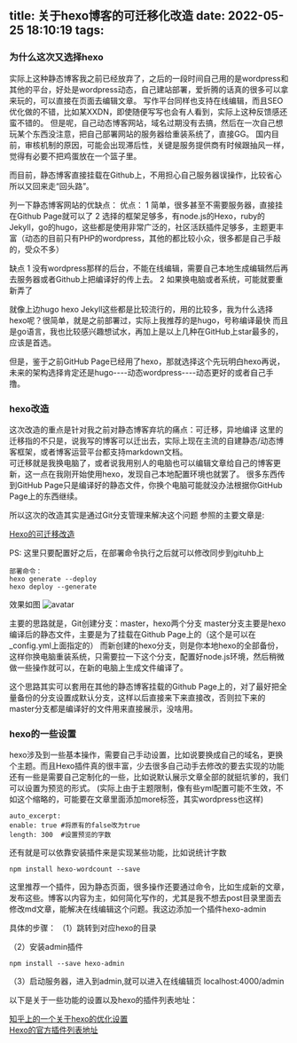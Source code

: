 title: 关于hexo博客的可迁移化改造
date: 2022-05-25 18:10:19
tags:
---
### 为什么这次又选择hexo

实际上这种静态博客我之前已经放弃了，之后的一段时间自己用的是wordpress和其他的平台，好处是wordpress动态，自己建站部署，爱折腾的话真的很多可以拿来玩的，可以直接在页面去编辑文章。
写作平台同样也支持在线编辑，而且SEO优化做的不错，比如某XXDN，即使随便写写也会有人看到，实际上这种反馈感还蛮不错的。
但是呢，自己动态博客网站，域名过期没有去搞，然后在一次自己想玩某个东西没注意，把自己部署网站的服务器给重装系统了，直接GG。
国内目前，审核机制的原因，可能会出现滞后性，关键是服务提供商有时候跟抽风一样，觉得有必要不把鸡蛋放在一个篮子里。

而目前，静态博客直接挂载在Github上，不用担心自己服务器误操作，比较省心所以又回来走“回头路”。

列一下静态博客网站的优缺点：
优点：
1 简单，很多甚至不需要服务器，直接挂在Github Page就可以了
2 选择的框架足够多，有node.js的Hexo，ruby的Jekyll，go的hugo，这些都是使用非常广泛的，社区活跃插件足够多，主题更丰富（动态的目前只有PHP的wordpress，其他的都比较小众，很多都是自己手敲的，受众不多）

缺点
1  没有wordpress那样的后台，不能在线编辑，需要自己本地生成编辑然后再去服务器或者Github上把编译好的传上去。
2  如果换电脑或者系统，可能就要重新弄了
<!--more-->
就像上边hugo hexo Jekyll这些都是比较流行的，用的比较多，我为什么选择hexo呢？很简单，就是之前部署过，实际上我推荐的是hugo，号称编译最快
而且是go语言，我也比较感兴趣想试水，再加上是以上几种在GitHub上star最多的，应该是首选。

但是，鉴于之前GitHub Page已经用了hexo，那就选择这个先玩明白hexo再说，未来的架构选择肯定还是hugo----动态wordpress----动态更好的或者自己手撸。

### hexo改造
这次改造的重点是针对我之前对静态博客弃坑的痛点：可迁移，异地编译
这里的迁移指的不只是，说我写的博客可以迁出去，实际上现在主流的自建静态/动态博客框架，或者博客运营平台都支持markdown文档。<br>
可迁移就是我换电脑了，或者说我用别人的电脑也可以编辑文章给自己的博客更新，这一点在我刚开始使用hexo，发现自己本地配置环境也就罢了。
很多东西传到GitHub Page只是编译好的静态文件，你换个电脑可能就没办法根据你GitHub Page上的东西继续。

所以这次的改造其实是通过Git分支管理来解决这个问题
参照的主要文章是:<br>

<a href="https://liujiaboy.github.io/2020/03/06/Github-Hexo/" title="Hexo的可迁移改造">Hexo的可迁移改造</a><br>

PS:
这里只要配置好之后，在部署命令执行之后就可以修改同步到gituhb上
```
部署命令：
hexo generate --deploy
hexo deploy --generate

```
效果如图
![avatar](https://images.weserv.nl/?url=https://article.biliimg.com/bfs/article/166eb5abfcf8115e01245ec1c2db1b2b96155138.png)




主要的思路就是，Git创建分支：master，hexo两个分支
master分支主要是hexo编译后的静态文件，主要是为了挂载在Github Page上的（这个是可以在_config.yml上面指定的）
而新创建的hexo分支，则是你本地hexo的全部备份，这样你换电脑重装系统，只需要拉一下这个分支，配置好node.js环境，然后稍微做一些操作就可以，在新的电脑上生成文件编译了。<br>

这个思路其实可以套用在其他的静态博客挂载的Github Page上的，对了最好把全量备份的分支设置成默认分支，这样以后直接来下来直接改，否则拉下来的master分支都是编译好的文件用来直接展示，没啥用。




### hexo的一些设置
hexo涉及到一些基本操作，需要自己手动设置，比如说要换成自己的域名，更换个主题。而且Hexo插件真的很丰富，少去很多自己动手去修改的要去实现的功能
还有一些是需要自己定制化的一些，比如说默认展示文章全部的就挺坑爹的，我们可以设置为预览的形式。
(实际上由于主题限制，像有些yml配置可能不生效，不如这个缩略的，可能要在文章里面添加more标签，其实wordpress也这样)

```
auto_excerpt:
enable: true #将原有的false改为true
length: 300  #设置预览的字数
```

还有就是可以依靠安装插件来是实现某些功能，比如说统计字数

```
npm install hexo-wordcount --save
```

这里推荐一个插件，因为静态页面，很多操作还要通过命令，比如生成新的文章，发布这些。博客以内容为主，如何简化写作的，尤其是我不想去post目录里面去修改md文章，能解决在线编辑这个问题。我这边添加一个插件hexo-admin

具体的步骤：
（1）跳转到对应hexo的目录

（2）安装admin插件
```
npm install --save hexo-admin
```
（3）启动服务器，进入到admin,就可以进入在线编辑页
localhost:4000/admin


以下是关于一些功能的设置以及hexo的插件列表地址：

<a href="https://zhuanlan.zhihu.com/p/33616481" title="知乎上的一个关于hexo的优化设置">知乎上的一个关于hexo的优化设置</a><br>
<a href="https://hexo.io/plugins/" title="Hexo的官方插件列表地址">Hexo的官方插件列表地址</a><br>